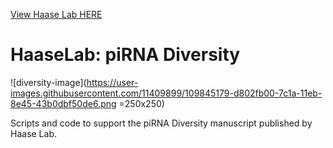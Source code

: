[View Haase Lab HERE](https://www.niddk.nih.gov/research-funding/at-niddk/labs-branches/laboratory-cell-molecular-biology/rna-biology-section)
# HaaseLab: piRNA Diversity

![diversity-image](https://user-images.githubusercontent.com/11409899/109845179-d802fb00-7c1a-11eb-8e45-43b0dbf50de6.png =250x250)

Scripts and code to support the piRNA Diversity manuscript published by Haase Lab. 
